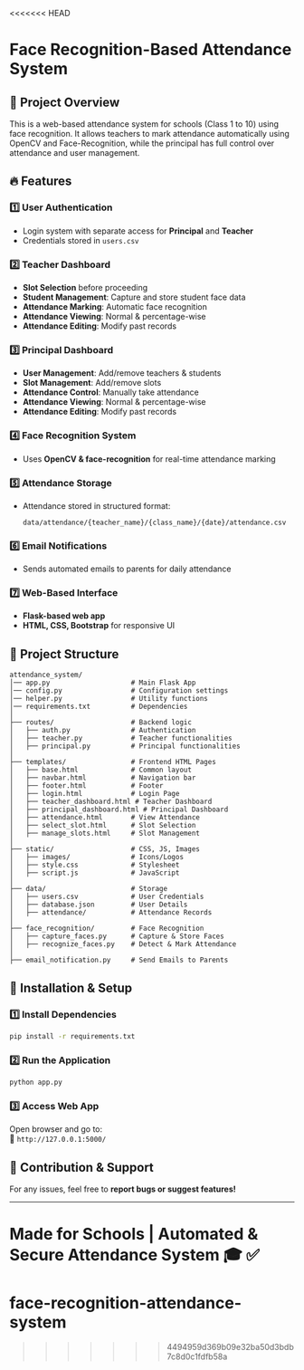 <<<<<<< HEAD

# Face Recognition-Based Attendance System

## 📌 Project Overview
This is a web-based attendance system for schools (Class 1 to 10) using face recognition. It allows teachers to mark attendance automatically using OpenCV and Face-Recognition, while the principal has full control over attendance and user management.

## 🔥 Features
### **1️⃣ User Authentication**
- Login system with separate access for **Principal** and **Teacher**
- Credentials stored in `users.csv`

### **2️⃣ Teacher Dashboard**
- **Slot Selection** before proceeding
- **Student Management**: Capture and store student face data
- **Attendance Marking**: Automatic face recognition
- **Attendance Viewing**: Normal & percentage-wise
- **Attendance Editing**: Modify past records

### **3️⃣ Principal Dashboard**
- **User Management**: Add/remove teachers & students
- **Slot Management**: Add/remove slots
- **Attendance Control**: Manually take attendance
- **Attendance Viewing**: Normal & percentage-wise
- **Attendance Editing**: Modify past records

### **4️⃣ Face Recognition System**
- Uses **OpenCV & face-recognition** for real-time attendance marking

### **5️⃣ Attendance Storage**
- Attendance stored in structured format:
  ```
  data/attendance/{teacher_name}/{class_name}/{date}/attendance.csv
  ```

### **6️⃣ Email Notifications**
- Sends automated emails to parents for daily attendance

### **7️⃣ Web-Based Interface**
- **Flask-based web app**
- **HTML, CSS, Bootstrap** for responsive UI

## 📂 Project Structure
```
attendance_system/
│── app.py                    # Main Flask App
│── config.py                 # Configuration settings
│── helper.py                 # Utility functions
│── requirements.txt          # Dependencies
│  
├── routes/                   # Backend logic
│   ├── auth.py               # Authentication
│   ├── teacher.py            # Teacher functionalities
│   ├── principal.py          # Principal functionalities
│  
├── templates/                # Frontend HTML Pages
│   ├── base.html             # Common layout
│   ├── navbar.html           # Navigation bar
│   ├── footer.html           # Footer
│   ├── login.html            # Login Page
│   ├── teacher_dashboard.html # Teacher Dashboard
│   ├── principal_dashboard.html # Principal Dashboard
│   ├── attendance.html       # View Attendance
│   ├── select_slot.html      # Slot Selection
│   ├── manage_slots.html     # Slot Management
│  
├── static/                   # CSS, JS, Images
│   ├── images/               # Icons/Logos
│   ├── style.css             # Stylesheet
│   ├── script.js             # JavaScript
│  
├── data/                     # Storage
│   ├── users.csv             # User Credentials
│   ├── database.json         # User Details
│   ├── attendance/           # Attendance Records
│  
├── face_recognition/         # Face Recognition
│   ├── capture_faces.py      # Capture & Store Faces
│   ├── recognize_faces.py    # Detect & Mark Attendance
│  
├── email_notification.py     # Send Emails to Parents
```

## 🚀 Installation & Setup
### **1️⃣ Install Dependencies**
```bash
pip install -r requirements.txt
```

### **2️⃣ Run the Application**
```bash
python app.py
```

### **3️⃣ Access Web App**
Open browser and go to:  
🔗 `http://127.0.0.1:5000/`

## 🤝 Contribution & Support
For any issues, feel free to **report bugs or suggest features!**

---
**Made for Schools | Automated & Secure Attendance System** 🎓 ✅
=======
# face-recognition-attendance-system
>>>>>>> 4494959d369b09e32ba50d3bdb7c8d0c1fdfb58a

